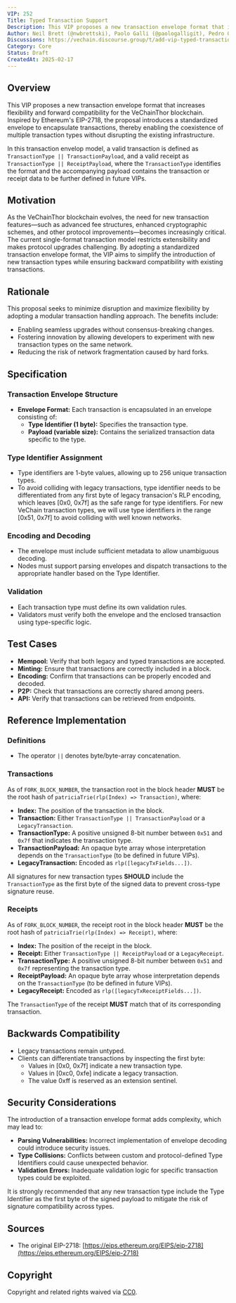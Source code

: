 ```yaml
---
VIP: 252
Title: Typed Transaction Support
Description: This VIP proposes a new transaction envelope format that increases flexibility and forward compatibility for the VeChainThor blockchain.
Author: Neil Brett (@nwbrettski), Paolo Galli (@paologalligit), Pedro Gomes (@otherview), Tony Li (@libotony), Vanja Tomic (@vanja-vechain)
Discussions: https://vechain.discourse.group/t/add-vip-typed-transaction-envelope/312
Category: Core
Status: Draft
CreatedAt: 2025-02-17
---
```


## Overview

This VIP proposes a new transaction envelope format that increases flexibility and forward compatibility for the VeChainThor blockchain. 
Inspired by Ethereum's EIP-2718, the proposal introduces a standardized envelope to encapsulate transactions, thereby enabling the coexistence of multiple transaction types without disrupting the existing infrastructure. 

In this transaction envelop model, a valid transaction is defined as `TransactionType || TransactionPayload`, and a valid receipt as `TransactionType || ReceiptPayload`, where the `TransactionType` identifies the format and the accompanying payload contains the transaction or receipt data to be further defined in future VIPs.

## Motivation

As the VeChainThor blockchain evolves, the need for new transaction features—such as advanced fee structures, enhanced cryptographic schemes, and other protocol improvements—becomes increasingly critical. 
The current single-format transaction model restricts extensibility and makes protocol upgrades challenging. By adopting a standardized transaction envelope format, the VIP aims to simplify the introduction of new transaction types while ensuring backward compatibility with existing transactions.

## Rationale

This proposal seeks to minimize disruption and maximize flexibility by adopting a modular transaction handling approach. The benefits include:
- Enabling seamless upgrades without consensus-breaking changes.
- Fostering innovation by allowing developers to experiment with new transaction types on the same network.
- Reducing the risk of network fragmentation caused by hard forks.

## Specification

### Transaction Envelope Structure
- **Envelope Format:** Each transaction is encapsulated in an envelope consisting of:
    - **Type Identifier (1 byte):** Specifies the transaction type.
    - **Payload (variable size):** Contains the serialized transaction data specific to the type.

### Type Identifier Assignment
- Type identifiers are 1-byte values, allowing up to 256 unique transaction types.
- To avoid colliding with legacy transactions, type identifier needs to be differentiated from any first byte of legacy transacion's RLP encoding, which leaves [0x0, 0x7f] as the safe range for type identifiers. For new VeChain transaction types, we will use type identifiers in the range [0x51, 0x7f] to avoid colliding with well known networks.

### Encoding and Decoding
- The envelope must include sufficient metadata to allow unambiguous decoding.
- Nodes must support parsing envelopes and dispatch transactions to the appropriate handler based on the Type Identifier.

### Validation
- Each transaction type must define its own validation rules.
- Validators must verify both the envelope and the enclosed transaction using type-specific logic.

## Test Cases

- **Mempool:** Verify that both legacy and typed transactions are accepted.
- **Minting:** Ensure that transactions are correctly included in a block.
- **Encoding:** Confirm that transactions can be properly encoded and decoded.
- **P2P:** Check that transactions are correctly shared among peers.
- **API:** Verify that transactions can be retrieved from endpoints.

## Reference Implementation

### Definitions
- The operator `||` denotes byte/byte-array concatenation.

### Transactions
As of `FORK_BLOCK_NUMBER`, the transaction root in the block header **MUST** be the root hash of `patriciaTrie(rlp(Index) => Transaction)`, where:
- **Index:** The position of the transaction in the block.
- **Transaction:** Either `TransactionType || TransactionPayload` or a `LegacyTransaction`.
- **TransactionType:** A positive unsigned 8-bit number between `0x51` and `0x7f` that indicates the transaction type.
- **TransactionPayload:** An opaque byte array whose interpretation depends on the `TransactionType` (to be defined in future VIPs).
- **LegacyTransaction:** Encoded as `rlp([legacyTxFields...])`.

All signatures for new transaction types **SHOULD** include the `TransactionType` as the first byte of the signed data to prevent cross-type signature reuse.

### Receipts
As of `FORK_BLOCK_NUMBER`, the receipt root in the block header **MUST** be the root hash of `patriciaTrie(rlp(Index) => Receipt)`, where:
- **Index:** The position of the receipt in the block.
- **Receipt:** Either `TransactionType || ReceiptPayload` or a `LegacyReceipt`.
- **TransactionType:** A positive unsigned 8-bit number between `0x51` and `0x7f` representing the transaction type.
- **ReceiptPayload:** An opaque byte array whose interpretation depends on the `TransactionType` (to be defined in future VIPs).
- **LegacyReceipt:** Encoded as `rlp([legacyTxReceiptFields...])`.

The `TransactionType` of the receipt **MUST** match that of its corresponding transaction.

## Backwards Compatibility

- Legacy transactions remain untyped.
- Clients can differentiate transactions by inspecting the first byte:
    - Values in [0x0, 0x7f] indicate a new transaction type.
    - Values in [0xc0, 0xfe] indicate a legacy transaction.
    - The value 0xff is reserved as an extension sentinel.

## Security Considerations

The introduction of a transaction envelope format adds complexity, which may lead to:
- **Parsing Vulnerabilities:** Incorrect implementation of envelope decoding could introduce security issues.
- **Type Collisions:** Conflicts between custom and protocol-defined Type Identifiers could cause unexpected behavior.
- **Validation Errors:** Inadequate validation logic for specific transaction types could be exploited.

It is strongly recommended that any new transaction type include the Type Identifier as the first byte of the signed payload to mitigate the risk of signature compatibility across types.

## Sources

- The original EIP-2718: [https://eips.ethereum.org/EIPS/eip-2718](https://eips.ethereum.org/EIPS/eip-2718)

## Copyright

Copyright and related rights waived via [CC0](./LICENSE.md).
